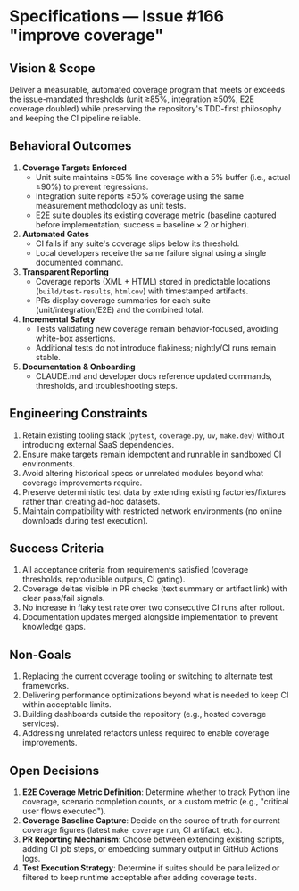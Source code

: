 <!-- markdownlint-disable MD013 -->
# Specifications — Issue #166 "improve coverage"

## Vision & Scope

Deliver a measurable, automated coverage program that meets or exceeds the issue-mandated thresholds (unit ≥85%, integration ≥50%, E2E coverage doubled) while preserving the repository's TDD-first philosophy and keeping the CI pipeline reliable.

## Behavioral Outcomes

1. **Coverage Targets Enforced**
   - Unit suite maintains ≥85% line coverage with a 5% buffer (i.e., actual ≥90%) to prevent regressions.
   - Integration suite reports ≥50% coverage using the same measurement methodology as unit tests.
   - E2E suite doubles its existing coverage metric (baseline captured before implementation; success = baseline × 2 or higher).
2. **Automated Gates**
   - CI fails if any suite's coverage slips below its threshold.
   - Local developers receive the same failure signal using a single documented command.
3. **Transparent Reporting**
   - Coverage reports (XML + HTML) stored in predictable locations (`build/test-results`, `htmlcov`) with timestamped artifacts.
   - PRs display coverage summaries for each suite (unit/integration/E2E) and the combined total.
4. **Incremental Safety**
   - Tests validating new coverage remain behavior-focused, avoiding white-box assertions.
   - Additional tests do not introduce flakiness; nightly/CI runs remain stable.
5. **Documentation & Onboarding**
   - CLAUDE.md and developer docs reference updated commands, thresholds, and troubleshooting steps.

## Engineering Constraints

1. Retain existing tooling stack (`pytest`, `coverage.py`, `uv`, `make.dev`) without introducing external SaaS dependencies.
2. Ensure make targets remain idempotent and runnable in sandboxed CI environments.
3. Avoid altering historical specs or unrelated modules beyond what coverage improvements require.
4. Preserve deterministic test data by extending existing factories/fixtures rather than creating ad-hoc datasets.
5. Maintain compatibility with restricted network environments (no online downloads during test execution).

## Success Criteria

1. All acceptance criteria from requirements satisfied (coverage thresholds, reproducible outputs, CI gating).
2. Coverage deltas visible in PR checks (text summary or artifact link) with clear pass/fail signals.
3. No increase in flaky test rate over two consecutive CI runs after rollout.
4. Documentation updates merged alongside implementation to prevent knowledge gaps.

## Non-Goals

1. Replacing the current coverage tooling or switching to alternate test frameworks.
2. Delivering performance optimizations beyond what is needed to keep CI within acceptable limits.
3. Building dashboards outside the repository (e.g., hosted coverage services).
4. Addressing unrelated refactors unless required to enable coverage improvements.

## Open Decisions

1. **E2E Coverage Metric Definition**: Determine whether to track Python line coverage, scenario completion counts, or a custom metric (e.g., "critical user flows executed").
2. **Coverage Baseline Capture**: Decide on the source of truth for current coverage figures (latest `make coverage` run, CI artifact, etc.).
3. **PR Reporting Mechanism**: Choose between extending existing scripts, adding CI job steps, or embedding summary output in GitHub Actions logs.
4. **Test Execution Strategy**: Determine if suites should be parallelized or filtered to keep runtime acceptable after adding coverage tests.
